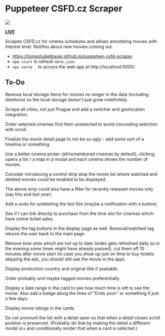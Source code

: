 # Puppeteer CSFD.cz Scraper

[
  ![](https://tomashubelbauer.visualstudio.com/puppeteer-csfd-cz-scraper/_apis/build/status/TomasHubelbauer.puppeteer-csfd-scraper?branchName=master)
](https://tomashubelbauer.visualstudio.com/puppeteer-csfd-cz-scraper/_build/latest)

[**LIVE**](https://tomashubelbauer.github.io/puppeteer-csfd-scraper)

Scrapes CSFD.cz for cinema schedules and allows annotating movies with interest
level. Notifies about new movies coming out.

- https://tomashubelbauer.github.io/puppeteer-csfd-scraper
- `npm start` to refresh `data.json`
- `npx serve .` to access the web app at http://localhost:5000/

## To-Do

Remove local storage items for movies no longer in the data (including deletions)
so the local storage doesn't just grow indefinitely.

Scrape all cities, not just Prague and add a switcher and geolocation integration.

Order selected cinemas first then unselected to avoid concealing selection with
scroll.

Finalize the movie detail page to not be so ugly - add some sort of a timeline
or something.

Use a better cinema picker (all/remembered cinemas by default), clicking opens a
list / a map in a modal and each cinema shows the number of movies.

Consider introducing a control strip atop the movie list where watched and deleted
movies could be enabled to be displayed.

The above strip could also have a filter for recently released movies only (say
this and last year).

Add a undo for undeleting the last film (maybe a notification with a button).

See if I can link directly to purchase from the time slot for cinemas which have
online ticket sales.

Display the tag buttons in the display page as well.
Removal/watched tag returns the user back to the main page.

Remove time slots which are not up to date (index gets refreshed daily so in the
evening some times might have already passed), cut them off 10 minutes after
movie start (in case you show up just on time to buy tickets skipping the ads,
you should still see the movie in the app).

Display production country and original title if available.

Order probably and maybe tagged movies preferentially.

Display a date range in the card to see how much time is left to see the movie.
Also add a badge along the lines of "Ends soon" or something if just a few days.

Display movie ratings in the cards.

Do not unmount the list with a detail open so that when a detail closes scroll
position is preserved. (Probably do that by making the detail a different modal
`div` and conditionally render that when a card is selected.)
